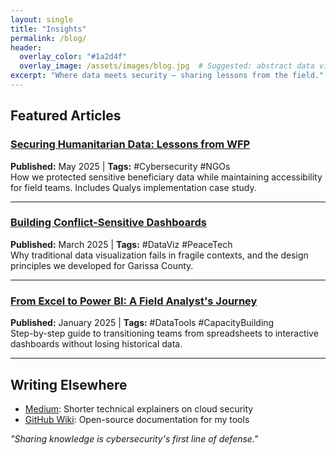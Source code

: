 ```yaml
---
layout: single
title: "Insights"
permalink: /blog/
header:
  overlay_color: "#1a2d4f"
  overlay_image: /assets/images/blog.jpg  # Suggested: abstract data visualization or secure server image
excerpt: "Where data meets security – sharing lessons from the field."
---
```


## Featured Articles

<div class="blog-preview">

### [Securing Humanitarian Data: Lessons from WFP](/blog/wfp-security)  
**Published:** May 2025 | **Tags:** #Cybersecurity #NGOs  
How we protected sensitive beneficiary data while maintaining accessibility for field teams. Includes Qualys implementation case study.

---

### [Building Conflict-Sensitive Dashboards](/blog/garissa-dashboards)  
**Published:** March 2025 | **Tags:** #DataViz #PeaceTech  
Why traditional data visualization fails in fragile contexts, and the design principles we developed for Garissa County.

---

### [From Excel to Power BI: A Field Analyst's Journey](/blog/powerbi-migration)  
**Published:** January 2025 | **Tags:** #DataTools #CapacityBuilding  
Step-by-step guide to transitioning teams from spreadsheets to interactive dashboards without losing historical data.

</div>

---

## Writing Elsewhere

- [Medium](https://medium.com/@ythera32): Shorter technical explainers on cloud security  
- [GitHub Wiki](https://github.com/Waithera-Kamau/wiki): Open-source documentation for my tools  

*"Sharing knowledge is cybersecurity's first line of defense."*  
